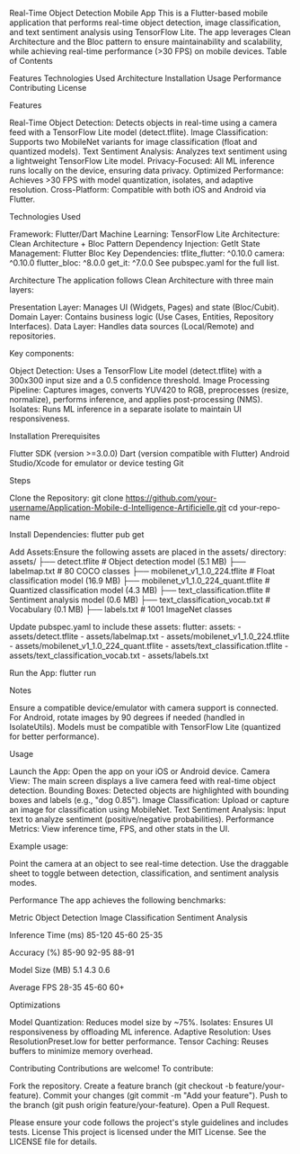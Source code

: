 Real-Time Object Detection Mobile App
This is a Flutter-based mobile application that performs real-time object detection, image classification, and text sentiment analysis using TensorFlow Lite. The app leverages Clean Architecture and the Bloc pattern to ensure maintainability and scalability, while achieving real-time performance (>30 FPS) on mobile devices.
Table of Contents

Features
Technologies Used
Architecture
Installation
Usage
Performance
Contributing
License

Features

Real-Time Object Detection: Detects objects in real-time using a camera feed with a TensorFlow Lite model (detect.tflite).
Image Classification: Supports two MobileNet variants for image classification (float and quantized models).
Text Sentiment Analysis: Analyzes text sentiment using a lightweight TensorFlow Lite model.
Privacy-Focused: All ML inference runs locally on the device, ensuring data privacy.
Optimized Performance: Achieves >30 FPS with model quantization, isolates, and adaptive resolution.
Cross-Platform: Compatible with both iOS and Android via Flutter.

Technologies Used

Framework: Flutter/Dart
Machine Learning: TensorFlow Lite
Architecture: Clean Architecture + Bloc Pattern
Dependency Injection: GetIt
State Management: Flutter Bloc
Key Dependencies:
tflite_flutter: ^0.10.0
camera: ^0.10.0
flutter_bloc: ^8.0.0
get_it: ^7.0.0
See pubspec.yaml for the full list.



Architecture
The application follows Clean Architecture with three main layers:

Presentation Layer: Manages UI (Widgets, Pages) and state (Bloc/Cubit).
Domain Layer: Contains business logic (Use Cases, Entities, Repository Interfaces).
Data Layer: Handles data sources (Local/Remote) and repositories.

Key components:

Object Detection: Uses a TensorFlow Lite model (detect.tflite) with a 300x300 input size and a 0.5 confidence threshold.
Image Processing Pipeline: Captures images, converts YUV420 to RGB, preprocesses (resize, normalize), performs inference, and applies post-processing (NMS).
Isolates: Runs ML inference in a separate isolate to maintain UI responsiveness.

Installation
Prerequisites

Flutter SDK (version >=3.0.0)
Dart (version compatible with Flutter)
Android Studio/Xcode for emulator or device testing
Git

Steps

Clone the Repository:
git clone https://github.com/your-username/Application-Mobile-d-Intelligence-Artificielle.git
cd your-repo-name


Install Dependencies:
flutter pub get


Add Assets:Ensure the following assets are placed in the assets/ directory:
assets/
├── detect.tflite                      # Object detection model (5.1 MB)
├── labelmap.txt                       # 80 COCO classes
├── mobilenet_v1_1.0_224.tflite       # Float classification model (16.9 MB)
├── mobilenet_v1_1.0_224_quant.tflite # Quantized classification model (4.3 MB)
├── text_classification.tflite         # Sentiment analysis model (0.6 MB)
├── text_classification_vocab.txt      # Vocabulary (0.1 MB)
├── labels.txt                         # 1001 ImageNet classes

Update pubspec.yaml to include these assets:
flutter:
  assets:
    - assets/detect.tflite
    - assets/labelmap.txt
    - assets/mobilenet_v1_1.0_224.tflite
    - assets/mobilenet_v1_1.0_224_quant.tflite
    - assets/text_classification.tflite
    - assets/text_classification_vocab.txt
    - assets/labels.txt


Run the App:
flutter run



Notes

Ensure a compatible device/emulator with camera support is connected.
For Android, rotate images by 90 degrees if needed (handled in IsolateUtils).
Models must be compatible with TensorFlow Lite (quantized for better performance).

Usage

Launch the App: Open the app on your iOS or Android device.
Camera View: The main screen displays a live camera feed with real-time object detection.
Bounding Boxes: Detected objects are highlighted with bounding boxes and labels (e.g., "dog 0.85").
Image Classification: Upload or capture an image for classification using MobileNet.
Text Sentiment Analysis: Input text to analyze sentiment (positive/negative probabilities).
Performance Metrics: View inference time, FPS, and other stats in the UI.

Example usage:

Point the camera at an object to see real-time detection.
Use the draggable sheet to toggle between detection, classification, and sentiment analysis modes.

Performance
The app achieves the following benchmarks:



Metric
Object Detection
Image Classification
Sentiment Analysis



Inference Time (ms)
85-120
45-60
25-35


Accuracy (%)
85-90
92-95
88-91


Model Size (MB)
5.1
4.3
0.6


Average FPS
28-35
45-60
60+


Optimizations

Model Quantization: Reduces model size by ~75%.
Isolates: Ensures UI responsiveness by offloading ML inference.
Adaptive Resolution: Uses ResolutionPreset.low for better performance.
Tensor Caching: Reuses buffers to minimize memory overhead.

Contributing
Contributions are welcome! To contribute:

Fork the repository.
Create a feature branch (git checkout -b feature/your-feature).
Commit your changes (git commit -m "Add your feature").
Push to the branch (git push origin feature/your-feature).
Open a Pull Request.

Please ensure your code follows the project's style guidelines and includes tests.
License
This project is licensed under the MIT License. See the LICENSE file for details.
